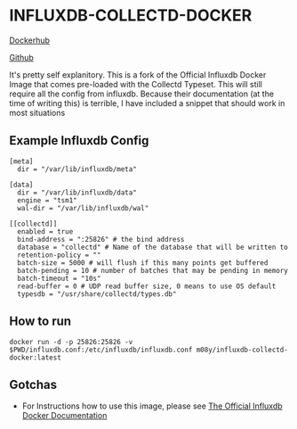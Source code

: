 # INFLUXDB-COLLECTD-DOCKER

[Dockerhub](https://hub.docker.com/r/m08y/influxdb-collectd-docker)

[Github](https://github.com/aneurinprice/influxdb-collectd-docker)

It's pretty self explanitory. This is a fork of the Official Influxdb Docker Image that comes pre-loaded with the Collectd  Typeset. This will still require all the config from influxdb. Because their documentation (at the time of writing this) is terrible, I have included a snippet that should work in most situations

## Example Influxdb Config
```
[meta]
  dir = "/var/lib/influxdb/meta"

[data]
  dir = "/var/lib/influxdb/data"
  engine = "tsm1"
  wal-dir = "/var/lib/influxdb/wal"

[[collectd]]
  enabled = true
  bind-address = ":25826" # the bind address
  database = "collectd" # Name of the database that will be written to
  retention-policy = ""
  batch-size = 5000 # will flush if this many points get buffered
  batch-pending = 10 # number of batches that may be pending in memory
  batch-timeout = "10s"
  read-buffer = 0 # UDP read buffer size, 0 means to use OS default
  typesdb = "/usr/share/collectd/types.db"
```

## How to run
```
docker run -d -p 25826:25826 -v $PWD/influxdb.conf:/etc/influxdb/influxdb.conf m08y/influxdb-collectd-docker:latest
```

## Gotchas
  - For Instructions how to use this image, please see [The Official Influxdb Docker Documentation](https://hub.docker.com/_/influxdb)
